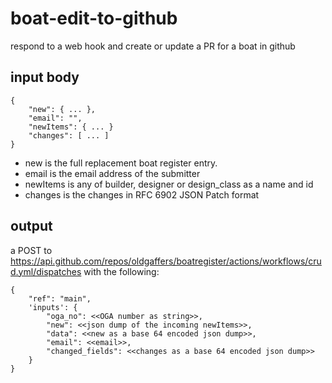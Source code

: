 # boat-edit-to-github
respond to a web hook and create or update a PR for a boat in github

## input body
    {
        "new": { ... },
        "email": "",
        "newItems": { ... }
        "changes": [ ... ]
    }

- new is the full replacement boat register entry.
- email is the email address of the submitter
- newItems is any of builder, designer or design_class as a name and id
- changes is the changes in RFC 6902 JSON Patch format

## output

 a POST to https://api.github.com/repos/oldgaffers/boatregister/actions/workflows/crud.yml/dispatches with the following:

    {
        "ref": "main",
        'inputs': {
            "oga_no": <<OGA number as string>>,
            "new": <<json dump of the incoming newItems>>,
            "data": <<new as a base 64 encoded json dump>>,
            "email": <<email>>,
            "changed_fields": <<changes as a base 64 encoded json dump>>
        }
    }